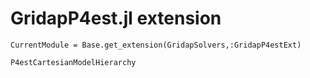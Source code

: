 # GridapP4est.jl extension

```@meta
CurrentModule = Base.get_extension(GridapSolvers,:GridapP4estExt)
```

```@docs
P4estCartesianModelHierarchy
```
